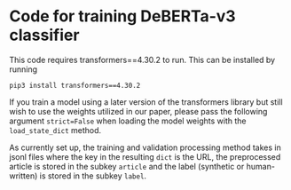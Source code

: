 # Code for training DeBERTa-v3 classifier

This code requires transformers==4.30.2 to run. This can be installed by running
```
pip3 install transformers==4.30.2
```

If you train a model using a later version of the transformers library but still wish to use the weights utilized in our paper, please pass the following argument ```strict=False``` when loading the model weights with the ```load_state_dict``` method.


As currently set up, the training and validation processing method takes in jsonl files where the key in the resulting ```dict``` is the URL, the preprocessed article is stored in the subkey ```article``` and the label (synthetic or human-written) is stored in the subkey ```label```.
